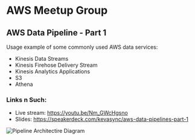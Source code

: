 # AWS Meetup Group
## AWS Data Pipeline - Part 1
Usage example of some commonly used AWS data services:
 * Kinesis Data Streams
 * Kinesis Firehose Delivery Stream
 * Kinesis Analytics Applications
 * S3
 * Athena

### Links n Such:
 * Live stream: https://youtu.be/Nm_GWcHgsno
 * Slides: https://speakerdeck.com/kevasync/aws-data-pipelines-part-1

![Pipeline Architectire Diagram](https://github.com/kevasync/aws-meetup-group-data-services/blob/master/imgs/arch-diagram.png "Pipeline Architecture Diagram")
